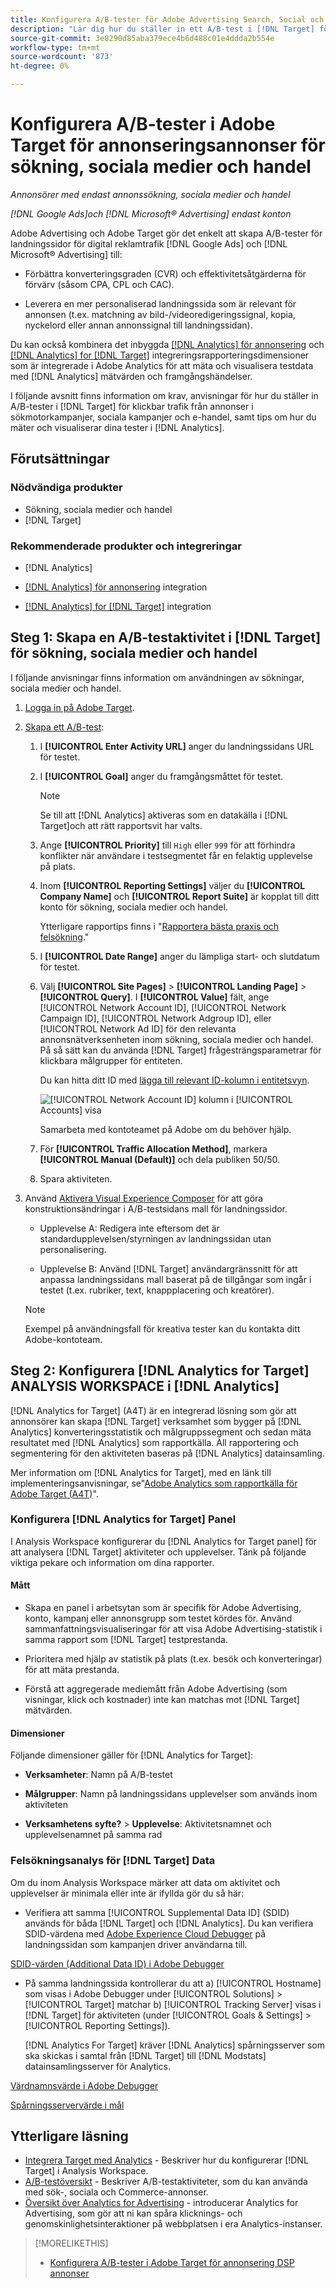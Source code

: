 ```yaml
---
title: Konfigurera A/B-tester för Adobe Advertising Search, Social och Commerce Ads i Adobe Target
description: "Lär dig hur du ställer in ett A/B-test i [!DNL Target] för [!DNL Google Ads] och [!DNL Microsoft® Advertising] annonser i sökningar, sociala medier och handel."
source-git-commit: 3e8290d85aba379ece4b6d488c01e4ddda2b554e
workflow-type: tm+mt
source-wordcount: '873'
ht-degree: 0%

---
```


# Konfigurera A/B-tester i Adobe Target för annonseringsannonser för sökning, sociala medier och handel

*Annonsörer med endast annonssökning, sociala medier och handel*

*[!DNL Google Ads]och [!DNL Microsoft® Advertising] endast konton*

Adobe Advertising och Adobe Target gör det enkelt att skapa A/B-tester för landningssidor för digital reklamtrafik [!DNL Google Ads] och [!DNL Microsoft® Advertising] till:

* Förbättra konverteringsgraden (CVR) och effektivitetsåtgärderna för förvärv (såsom CPA, CPL och CAC).

* Leverera en mer personaliserad landningssida som är relevant för annonsen (t.ex. matchning av bild-/videoredigeringssignal, kopia, nyckelord eller annan annonssignal till landningssidan).

Du kan också kombinera det inbyggda [[!DNL Analytics] för annonsering](/help/integrations/analytics/overview.md) och [[!DNL Analytics] for [!DNL Target]](https://experienceleague.adobe.com/docs/target/using/integrate/a4t/a4t.html) integreringsrapporteringsdimensioner som är integrerade i Adobe Analytics för att mäta och visualisera testdata med [!DNL Analytics] mätvärden och framgångshändelser.

I följande avsnitt finns information om krav, anvisningar för hur du ställer in A/B-tester i [!DNL Target] för klickbar trafik från annonser i sökmotorkampanjer, sociala kampanjer och e-handel, samt tips om hur du mäter och visualiserar dina tester i [!DNL Analytics].

## Förutsättningar

### Nödvändiga produkter

* Sökning, sociala medier och handel
* [!DNL Target]

### Rekommenderade produkter och integreringar

* [!DNL Analytics]

* [[!DNL Analytics] för annonsering](/help/integrations/analytics/overview.md) integration<!-- necessary for testing view-throughs, which most advertisers want to do -->

* [[!DNL Analytics] for [!DNL Target]](https://experienceleague.adobe.com/docs/target/using/integrate/a4t/a4t.html) integration

## Steg 1: Skapa en A/B-testaktivitet i [!DNL Target] för sökning, sociala medier och handel

I följande anvisningar finns information om användningen av sökningar, sociala medier och handel.

1. [Logga in på Adobe Target](https://experienceleague.adobe.com/docs/target/using/introduction/target-access-from-mac.html).

1. [Skapa ett A/B-test](https://experienceleague.adobe.com/docs/target/using/activities/abtest/create/test-create-ab.html):

   1. I **[!UICONTROL Enter Activity URL]** anger du landningssidans URL för testet.

   1. I **[!UICONTROL Goal]** anger du framgångsmåttet för testet.

      >[!NOTE]
      >
      >Se till att [!DNL Analytics] aktiveras som en datakälla i [!DNL Target]och att rätt rapportsvit har valts.

   1. Ange **[!UICONTROL Priority]** till `High` eller `999` för att förhindra konflikter när användare i testsegmentet får en felaktig upplevelse på plats.


   1. Inom **[!UICONTROL Reporting Settings]** väljer du **[!UICONTROL Company Name]** och **[!UICONTROL Report Suite]** är kopplat till ditt konto för sökning, sociala medier och handel.

      Ytterligare rapportips finns i &quot;[Rapportera bästa praxis och felsökning](https://experienceleague.adobe.com/docs/analytics/analyze/reports-analytics/report-troubleshooting.html).&quot;

   1. I **[!UICONTROL Date Range]** anger du lämpliga start- och slutdatum för testet.

   1. Välj **[!UICONTROL Site Pages]** > **[!UICONTROL Landing Page]** > **[!UICONTROL Query]**. I **[!UICONTROL Value]** fält, ange [!UICONTROL Network Account ID], [!UICONTROL Network Campaign ID], [!UICONTROL Network Adgroup ID], eller [!UICONTROL Network Ad ID] för den relevanta annonsnätverksenheten inom sökning, sociala medier och handel. På så sätt kan du använda [!DNL Target] frågesträngsparametrar för klickbara målgrupper för entiteten.

      Du kan hitta ditt ID med [lägga till relevant ID-kolumn i entitetsvyn](/help/search-social-commerce/common-tasks/data-views/custom-default-views-manage.md).

      ![[!UICONTROL Network Account ID] kolumn i [!UICONTROL Accounts] visa](/help/integrations/assets/target-search-id.png "[!UICONTROL Network Account ID] kolumn i [!UICONTROL Accounts] visa")

      Samarbeta med kontoteamet på Adobe om du behöver hjälp.

   1. För **[!UICONTROL Traffic Allocation Method]**, markera **[!UICONTROL Manual (Default)]** och dela publiken 50/50.

   1. Spara aktiviteten.

1. Använd [Aktivera Visual Experience Composer](https://experienceleague.adobe.com/docs/target/using/activities/abtest/create/test-create-ab.html) för att göra konstruktionsändringar i A/B-testsidans mall för landningssidor.

   * Upplevelse A: Redigera inte eftersom det är standardupplevelsen/styrningen av landningssidan utan personalisering.

   * Upplevelse B: Använd [!DNL Target] användargränssnitt för att anpassa landningssidans mall baserat på de tillgångar som ingår i testet (t.ex. rubriker, text, knappplacering och kreatörer).

   >[!NOTE]
   >
   >Exempel på användningsfall för kreativa tester kan du kontakta ditt Adobe-kontoteam.

## Steg 2: Konfigurera [!DNL Analytics for Target] ANALYSIS WORKSPACE i [!DNL Analytics]

[!DNL Analytics for Target] (A4T) är en integrerad lösning som gör att annonsörer kan skapa [!DNL Target] verksamhet som bygger på [!DNL Analytics] konverteringsstatistik och målgruppssegment och sedan mäta resultatet med [!DNL Analytics] som rapportkälla. All rapportering och segmentering för den aktiviteten baseras på [!DNL Analytics] datainsamling.

Mer information om [!DNL Analytics for Target], med en länk till implementeringsanvisningar, se&quot;[Adobe Analytics som rapportkälla för Adobe Target (A4T)](https://experienceleague.adobe.com/docs/target/using/integrate/a4t/a4t.html)&quot;.

### Konfigurera [!DNL Analytics for Target] Panel

I Analysis Workspace konfigurerar du [!DNL Analytics for Target panel] för att analysera [!DNL Target] aktiviteter och upplevelser. Tänk på följande viktiga pekare och information om dina rapporter.

#### Mått

* Skapa en panel i arbetsytan som är specifik för Adobe Advertising, konto, kampanj eller annonsgrupp<!-- only applicable entities? --> som testet kördes för. Använd sammanfattningsvisualiseringar för att visa Adobe Advertising-statistik i samma rapport som [!DNL Target] testprestanda.

* Prioritera med hjälp av statistik på plats (t.ex. besök och konverteringar) för att mäta prestanda.

* Förstå att aggregerade mediemått från Adobe Advertising (som visningar, klick och kostnader) inte kan matchas mot [!DNL Target] mätvärden.

#### Dimensioner

Följande dimensioner gäller för [!DNL Analytics for Target]:

* **Verksamheter**: Namn på A/B-testet

* **Målgrupper**: Namn på landningssidans upplevelser som används inom aktiviteten

* **Verksamhetens syfte?** > **Upplevelse**: Aktivitetsnamnet och upplevelsenamnet på samma rad

### Felsökningsanalys för [!DNL Target] Data

Om du inom Analysis Workspace märker att data om aktivitet och upplevelser är minimala eller inte är ifyllda gör du så här:

* Verifiera att samma [!UICONTROL Supplemental Data ID] (SDID) används för båda [!DNL Target] och [!DNL Analytics]. Du kan verifiera SDID-värdena med [Adobe Experience Cloud Debugger](https://experienceleague.adobe.com/docs/target-learn/tutorials/troubleshooting/troubleshoot-with-the-experience-cloud-debugger.html) på landningssidan som kampanjen driver användarna till.

[SDID-värden (Additional Data ID) i Adobe Debugger](/help/integrations/assets/target-troubleshooting-sdid.png)

* På samma landningssida kontrollerar du att a) [!UICONTROL Hostname] som visas i Adobe Debugger under [!UICONTROL Solutions] > [!UICONTROL Target] matchar b) [!UICONTROL Tracking Server] visas i [!DNL Target] för aktiviteten (under [!UICONTROL Goals & Settings] > [!UICONTROL Reporting Settings]).

  [!DNL Analytics For Target] kräver [!DNL Analytics] spårningsserver som ska skickas i samtal från [!DNL Target] till [!DNL Modstats] datainsamlingsserver för Analytics.<!-- just "to Analytics?"-->

[Värdnamnsvärde i Adobe Debugger](/help/integrations/assets/target-troubleshooting-hostname.png)

[Spårningsservervärde i mål](/help/integrations/assets/target-troubleshooting-tracking-server.png)

## Ytterligare läsning

* [Integrera Target med Analytics](https://experienceleague.adobe.com/docs/target-learn/tutorials/integrations/3.2-target-analytics.html) - Beskriver hur du konfigurerar [!DNL Target] i Analysis Workspace.
* [A/B-testöversikt](https://experienceleague.adobe.com/docs/target/using/activities/abtest/test-ab.html) - Beskriver A/B-testaktiviteter, som du kan använda med sök-, sociala och Commerce-annonser.
* [Översikt över Analytics for Advertising](/help/integrations/analytics/overview.md) - introducerar Analytics for Advertising, som gör att ni kan spåra klicknings- och genomskinlighetsinteraktioner på webbplatsen i era Analytics-instanser.

>[!MORELIKETHIS]
>
>* [Konfigurera A/B-tester i Adobe Target för annonsering DSP annonser](ab-tests-dsp.md)
